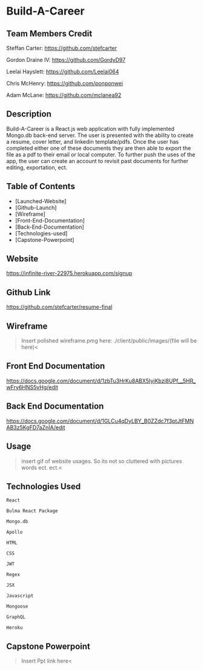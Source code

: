 # Build-A-Career  

## Team Members Credit

Steffan Carter: https://github.com/stefcarter

Gordon Draine IV: https://github.com/GordyD97

Leelai Hayslett: https://github.com/Leelai064

Chris McHenry: https://github.com/ponponwei

Adam McLane: https://github.com/mclanea92

## Description

Build-A-Career is a React.js web application with fully implemented Mongo.db back-end server. The user is presented with the ability to create a resume, cover letter, and linkedin template/pdfs. Once the user has completed either one of these documents they are then able to export the file as a pdf to their email or local computer. To further push the uses of the app, the user can create an account to revisit past documents for further editing, exportation, ect.

## Table of Contents

* [Launched-Website]
* [Github-Launch]
* [Wireframe]
* [Front-End-Documentation]
* [Back-End-Documentation]
* [Technologies-used]
* [Capstone-Powerpoint]

## Website

https://infinite-river-22975.herokuapp.com/signup

## Github Link

https://github.com/stefcarter/resume-final

## Wireframe

>Insert polished wireframe.pmg here: ./client/public/images/(file will be here)<

## Front End Documentation

https://docs.google.com/document/d/1zbTu3HrKu8ABX5IyiKbzi8UPf__5HR_wFry6HNS5vHg/edit

## Back End Documentation

https://docs.google.com/document/d/1GLCu4qDyLBY_B0ZZdc7f3ptJtFMNAB3z5KgFD7aZnIA/edit

## Usage

>insert gif of website usages. So its not so cluttered with pictures words ect. ect.<

## Technologies Used
```
React

Bulma React Package

Mongo.db

Apollo

HTML

CSS

JWT

Regex

JSX

Javascript

Mongoose 

GraphQL

Heroku
```

## Capstone Powerpoint

>Insert Ppt link here<